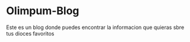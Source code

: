# Olimpum-Blog
Este es un blog donde puedes encontrar la informacion que quieras sbre tus dioces favoritos
